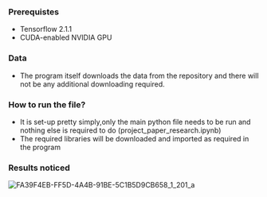 
### Prerequistes
* Tensorflow 2.1.1
* CUDA-enabled NVIDIA GPU
  
### Data
* The program itself downloads the data from the repository and there will not be any additional downloading required.
  
### How to run the file?
* It is set-up pretty simply,only the main python file needs to be run and nothing else is required to do (project_paper_research.ipynb)
* The required libraries will be downloaded and imported as required in the program
  
### Results noticed
![FA39F4EB-FF5D-4A4B-91BE-5C1B5D9CB658_1_201_a](https://github.com/francisandreapercy/Final_Project_MLP/assets/142181996/4eedbe6d-6b30-45ba-8526-2dbc19d8400c)
